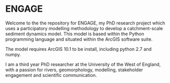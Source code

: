 # ENGAGE
Welcome to the the repository for ENGAGE, my PhD research project which uses a participatory modelling methodology to develop a catchment-scale sediment dynamics model. This model is based within the Python programming language and situated within the ArcGIS software suite. 

The model requires ArcGIS 10.1 to be install, including python 2.7 and numpy.

I am a third year PhD researcher at the University of the West of England, with a passion for rivers, geomorphology, modelling, stakeholder engagement and scientific communication. 
